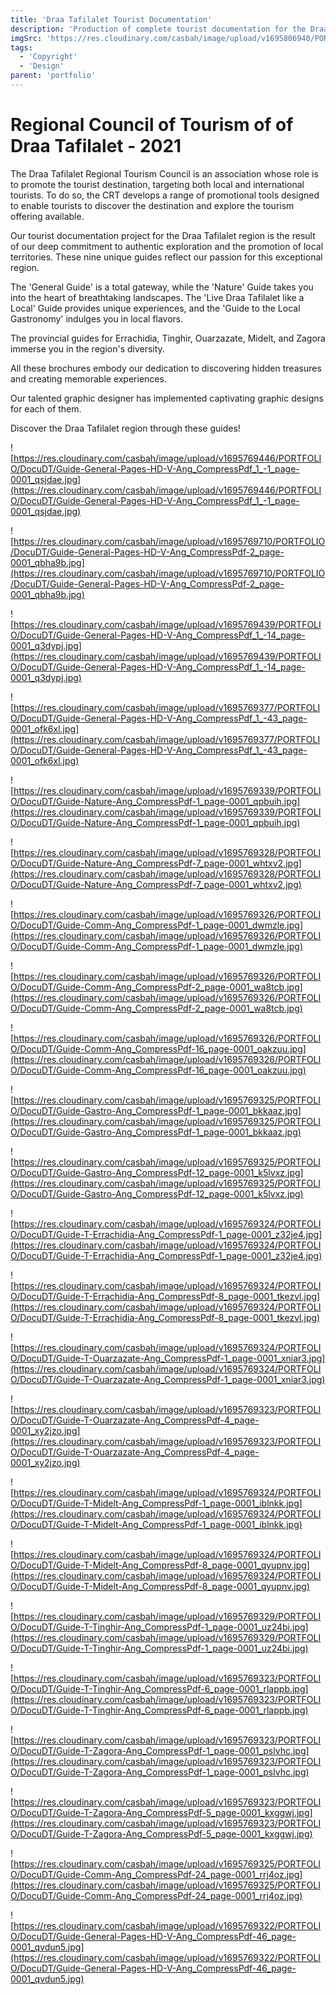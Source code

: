 ```yaml
---
title: 'Draa Tafilalet Tourist Documentation'
description: 'Production of complete tourist documentation for the Draa Tafilalet region. This collection includes a general tourist guide, five detailed provincial guides and three thematic guides, offering a rich and diverse exploration of this magnificent region.'
imgSrc: 'https://res.cloudinary.com/casbah/image/upload/v1695806940/PORTFOLIO/DocuDT/AJ100078_1_xfube1.jpg'
tags:
  - 'Copyright'
  - 'Design'
parent: 'portfolio'
---
```


# Regional Council of Tourism of of Draa Tafilalet - 2021

The Draa Tafilalet Regional Tourism Council is an association whose role is to promote the tourist destination, targeting both local and international tourists. To do so, the CRT develops a range of promotional tools designed to enable tourists to discover the destination and explore the tourism offering available.

Our tourist documentation project for the Draa Tafilalet region is the result of our deep commitment to authentic exploration and the promotion of local territories. These nine unique guides reflect our passion for this exceptional region.

The 'General Guide' is a total gateway, while the 'Nature' Guide takes you into the heart of breathtaking landscapes. The 'Live Draa Tafilalet like a Local' Guide provides unique experiences, and the 'Guide to the Local Gastronomy' indulges you in local flavors.

The provincial guides for Errachidia, Tinghir, Ouarzazate, Midelt, and Zagora immerse you in the region's diversity.

All these brochures embody our dedication to discovering hidden treasures and creating memorable experiences.

Our talented graphic designer has implemented captivating graphic designs for each of them.

Discover the Draa Tafilalet region through these guides!

![https://res.cloudinary.com/casbah/image/upload/v1695769446/PORTFOLIO/DocuDT/Guide-General-Pages-HD-V-Ang_CompressPdf_1_-1_page-0001_qsjdae.jpg](https://res.cloudinary.com/casbah/image/upload/v1695769446/PORTFOLIO/DocuDT/Guide-General-Pages-HD-V-Ang_CompressPdf_1_-1_page-0001_qsjdae.jpg)

![https://res.cloudinary.com/casbah/image/upload/v1695769710/PORTFOLIO/DocuDT/Guide-General-Pages-HD-V-Ang_CompressPdf-2_page-0001_qbha9b.jpg](https://res.cloudinary.com/casbah/image/upload/v1695769710/PORTFOLIO/DocuDT/Guide-General-Pages-HD-V-Ang_CompressPdf-2_page-0001_qbha9b.jpg)

![https://res.cloudinary.com/casbah/image/upload/v1695769439/PORTFOLIO/DocuDT/Guide-General-Pages-HD-V-Ang_CompressPdf_1_-14_page-0001_q3dypj.jpg](https://res.cloudinary.com/casbah/image/upload/v1695769439/PORTFOLIO/DocuDT/Guide-General-Pages-HD-V-Ang_CompressPdf_1_-14_page-0001_q3dypj.jpg)

![https://res.cloudinary.com/casbah/image/upload/v1695769377/PORTFOLIO/DocuDT/Guide-General-Pages-HD-V-Ang_CompressPdf_1_-43_page-0001_ofk6xl.jpg](https://res.cloudinary.com/casbah/image/upload/v1695769377/PORTFOLIO/DocuDT/Guide-General-Pages-HD-V-Ang_CompressPdf_1_-43_page-0001_ofk6xl.jpg)

![https://res.cloudinary.com/casbah/image/upload/v1695769339/PORTFOLIO/DocuDT/Guide-Nature-Ang_CompressPdf-1_page-0001_qpbuih.jpg](https://res.cloudinary.com/casbah/image/upload/v1695769339/PORTFOLIO/DocuDT/Guide-Nature-Ang_CompressPdf-1_page-0001_qpbuih.jpg)

![https://res.cloudinary.com/casbah/image/upload/v1695769328/PORTFOLIO/DocuDT/Guide-Nature-Ang_CompressPdf-7_page-0001_whtxv2.jpg](https://res.cloudinary.com/casbah/image/upload/v1695769328/PORTFOLIO/DocuDT/Guide-Nature-Ang_CompressPdf-7_page-0001_whtxv2.jpg)

![https://res.cloudinary.com/casbah/image/upload/v1695769326/PORTFOLIO/DocuDT/Guide-Comm-Ang_CompressPdf-1_page-0001_dwmzle.jpg](https://res.cloudinary.com/casbah/image/upload/v1695769326/PORTFOLIO/DocuDT/Guide-Comm-Ang_CompressPdf-1_page-0001_dwmzle.jpg)

![https://res.cloudinary.com/casbah/image/upload/v1695769326/PORTFOLIO/DocuDT/Guide-Comm-Ang_CompressPdf-2_page-0001_wa8tcb.jpg](https://res.cloudinary.com/casbah/image/upload/v1695769326/PORTFOLIO/DocuDT/Guide-Comm-Ang_CompressPdf-2_page-0001_wa8tcb.jpg)

![https://res.cloudinary.com/casbah/image/upload/v1695769326/PORTFOLIO/DocuDT/Guide-Comm-Ang_CompressPdf-16_page-0001_oakzuu.jpg](https://res.cloudinary.com/casbah/image/upload/v1695769326/PORTFOLIO/DocuDT/Guide-Comm-Ang_CompressPdf-16_page-0001_oakzuu.jpg)

![https://res.cloudinary.com/casbah/image/upload/v1695769325/PORTFOLIO/DocuDT/Guide-Gastro-Ang_CompressPdf-1_page-0001_bkkaaz.jpg](https://res.cloudinary.com/casbah/image/upload/v1695769325/PORTFOLIO/DocuDT/Guide-Gastro-Ang_CompressPdf-1_page-0001_bkkaaz.jpg)

![https://res.cloudinary.com/casbah/image/upload/v1695769325/PORTFOLIO/DocuDT/Guide-Gastro-Ang_CompressPdf-12_page-0001_k5lvxz.jpg](https://res.cloudinary.com/casbah/image/upload/v1695769325/PORTFOLIO/DocuDT/Guide-Gastro-Ang_CompressPdf-12_page-0001_k5lvxz.jpg)

![https://res.cloudinary.com/casbah/image/upload/v1695769324/PORTFOLIO/DocuDT/Guide-T-Errachidia-Ang_CompressPdf-1_page-0001_z32je4.jpg](https://res.cloudinary.com/casbah/image/upload/v1695769324/PORTFOLIO/DocuDT/Guide-T-Errachidia-Ang_CompressPdf-1_page-0001_z32je4.jpg)

![https://res.cloudinary.com/casbah/image/upload/v1695769324/PORTFOLIO/DocuDT/Guide-T-Errachidia-Ang_CompressPdf-8_page-0001_tkezvl.jpg](https://res.cloudinary.com/casbah/image/upload/v1695769324/PORTFOLIO/DocuDT/Guide-T-Errachidia-Ang_CompressPdf-8_page-0001_tkezvl.jpg)

![https://res.cloudinary.com/casbah/image/upload/v1695769324/PORTFOLIO/DocuDT/Guide-T-Ouarzazate-Ang_CompressPdf-1_page-0001_xniar3.jpg](https://res.cloudinary.com/casbah/image/upload/v1695769324/PORTFOLIO/DocuDT/Guide-T-Ouarzazate-Ang_CompressPdf-1_page-0001_xniar3.jpg)

![https://res.cloudinary.com/casbah/image/upload/v1695769323/PORTFOLIO/DocuDT/Guide-T-Ouarzazate-Ang_CompressPdf-4_page-0001_xy2jzo.jpg](https://res.cloudinary.com/casbah/image/upload/v1695769323/PORTFOLIO/DocuDT/Guide-T-Ouarzazate-Ang_CompressPdf-4_page-0001_xy2jzo.jpg)

![https://res.cloudinary.com/casbah/image/upload/v1695769324/PORTFOLIO/DocuDT/Guide-T-Midelt-Ang_CompressPdf-1_page-0001_iblnkk.jpg](https://res.cloudinary.com/casbah/image/upload/v1695769324/PORTFOLIO/DocuDT/Guide-T-Midelt-Ang_CompressPdf-1_page-0001_iblnkk.jpg)

![https://res.cloudinary.com/casbah/image/upload/v1695769324/PORTFOLIO/DocuDT/Guide-T-Midelt-Ang_CompressPdf-8_page-0001_qyupnv.jpg](https://res.cloudinary.com/casbah/image/upload/v1695769324/PORTFOLIO/DocuDT/Guide-T-Midelt-Ang_CompressPdf-8_page-0001_qyupnv.jpg)

![https://res.cloudinary.com/casbah/image/upload/v1695769329/PORTFOLIO/DocuDT/Guide-T-Tinghir-Ang_CompressPdf-1_page-0001_uz24bi.jpg](https://res.cloudinary.com/casbah/image/upload/v1695769329/PORTFOLIO/DocuDT/Guide-T-Tinghir-Ang_CompressPdf-1_page-0001_uz24bi.jpg)

![https://res.cloudinary.com/casbah/image/upload/v1695769323/PORTFOLIO/DocuDT/Guide-T-Tinghir-Ang_CompressPdf-6_page-0001_rlappb.jpg](https://res.cloudinary.com/casbah/image/upload/v1695769323/PORTFOLIO/DocuDT/Guide-T-Tinghir-Ang_CompressPdf-6_page-0001_rlappb.jpg)

![https://res.cloudinary.com/casbah/image/upload/v1695769323/PORTFOLIO/DocuDT/Guide-T-Zagora-Ang_CompressPdf-1_page-0001_pslvhc.jpg](https://res.cloudinary.com/casbah/image/upload/v1695769323/PORTFOLIO/DocuDT/Guide-T-Zagora-Ang_CompressPdf-1_page-0001_pslvhc.jpg)

![https://res.cloudinary.com/casbah/image/upload/v1695769323/PORTFOLIO/DocuDT/Guide-T-Zagora-Ang_CompressPdf-5_page-0001_kxggwj.jpg](https://res.cloudinary.com/casbah/image/upload/v1695769323/PORTFOLIO/DocuDT/Guide-T-Zagora-Ang_CompressPdf-5_page-0001_kxggwj.jpg)

![https://res.cloudinary.com/casbah/image/upload/v1695769325/PORTFOLIO/DocuDT/Guide-Comm-Ang_CompressPdf-24_page-0001_rrj4oz.jpg](https://res.cloudinary.com/casbah/image/upload/v1695769325/PORTFOLIO/DocuDT/Guide-Comm-Ang_CompressPdf-24_page-0001_rrj4oz.jpg)

![https://res.cloudinary.com/casbah/image/upload/v1695769322/PORTFOLIO/DocuDT/Guide-General-Pages-HD-V-Ang_CompressPdf-46_page-0001_qvdun5.jpg](https://res.cloudinary.com/casbah/image/upload/v1695769322/PORTFOLIO/DocuDT/Guide-General-Pages-HD-V-Ang_CompressPdf-46_page-0001_qvdun5.jpg)